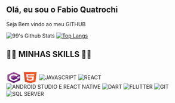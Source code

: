 ## Olá, eu sou o Fabio Quatrochi

Seja Bem vindo ao meu GITHUB

![99's Github Stats](https://github-readme-stats-sigma-five.vercel.app/api?username=Quatrochifh&bg_color=30,FF0000,000&title_color=fff&text_color=fff)
[![Top Langs](https://github-readme-stats-sigma-five.vercel.app/api/top-langs/?username=Quatrochifh&bg_color=2,FF0000,0000&title_color=fff&text_color=fff)](https://github.com/Quatrochifh/github-readme-stats)

 <h2>👨‍💻 MINHAS SKILLS 👨‍💻</h2>
<div style="display: inline_block"><br>
  <img align="center" alt="Csharp" height="30" width="40" src="https://raw.githubusercontent.com/devicons/devicon/master/icons/csharp/csharp-original.svg">
  <img align="center" alt="HTML" height="30" width="40" src="https://raw.githubusercontent.com/devicons/devicon/master/icons/html5/html5-original.svg">
  <img align="center" alt="JAVASCRIPT" height="30" width="40" src="https://cdn.jsdelivr.net/gh/devicons/devicon/icons/javascript/javascript-original.svg">  
  <img align="center" alt="REACT" height="30" width="40" src="https://cdn.jsdelivr.net/gh/devicons/devicon/icons/react/react-original.svg">  
  <img align="center" alt="ANDROID STUDIO E REACT NATIVE" height="30" width="40" src="https://cdn.jsdelivr.net/gh/devicons/devicon/icons/androidstudio/androidstudio-original.svg">  
  <img align="center" alt="DART" height="30" width="40" src="https://cdn.jsdelivr.net/gh/devicons/devicon/icons/dart/dart-original-wordmark.svg">  
  <img align="center" alt="FLUTTER" height="30" width="40" src="https://cdn.jsdelivr.net/gh/devicons/devicon/icons/flutter/flutter-original.svg">  
  <img align="center" alt="GIT" height="30" width="40" src="https://cdn.jsdelivr.net/gh/devicons/devicon/icons/git/git-original.svg">  
  <img align="center" alt="SQL SERVER" height="30" width="40" src="https://cdn.jsdelivr.net/gh/devicons/devicon/icons/microsoftsqlserver/microsoftsqlserver-plain.svg">  
<div>
 
